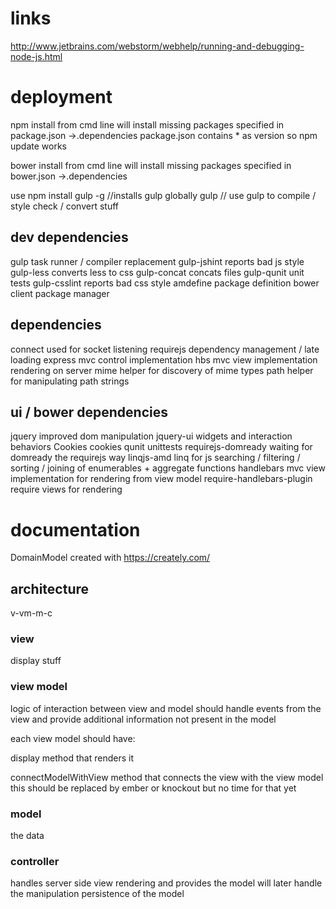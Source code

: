 # links

http://www.jetbrains.com/webstorm/webhelp/running-and-debugging-node-js.html

# deployment

npm install from cmd line will install missing packages specified in package.json ->.dependencies
package.json contains * as version so npm update works

bower install from cmd line will install missing packages specified in bower.json ->.dependencies

use 
npm install gulp -g //installs gulp globally
gulp                // use gulp to compile / style check / convert stuff

## dev dependencies

gulp            task runner / compiler replacement
gulp-jshint     reports bad js style
gulp-less       converts less to css
gulp-concat     concats files
gulp-qunit      unit tests
gulp-csslint    reports bad css style
amdefine        package definition
bower           client package manager

## dependencies

connect         used for socket listening
requirejs       dependency management / late loading
express         mvc control implementation
hbs             mvc view implementation rendering on server
mime            helper for discovery of mime types
path            helper for manipulating path strings

## ui / bower dependencies

jquery                      improved dom manipulation
jquery-ui                   widgets and interaction behaviors
Cookies                     cookies
qunit                       unittests
requirejs-domready          waiting for domready the requirejs way
linqjs-amd                  linq for js searching / filtering / sorting / joining of enumerables + aggregate functions
handlebars                  mvc view implementation for rendering from view model
require-handlebars-plugin   require views for rendering

# documentation

DomainModel created with
https://creately.com/

## architecture

v-vm-m-c

### view 

display stuff

### view model

logic of interaction between view and model
should handle events from the view and provide additional information not present in the model

each view model should have:

display method that renders it

connectModelWithView method that connects the view with the view model
this should be replaced by ember or knockout but no time for that yet

### model

the data

### controller

handles server side view rendering and provides the model will later handle the manipulation persistence of the model
